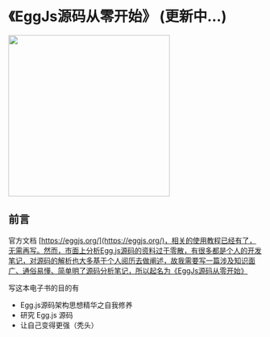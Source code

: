 # 《EggJs源码从零开始》 (更新中...)

<img src="https://zos.alipayobjects.com/rmsportal/JFKAMfmPehWfhBPdCjrw.svg" width="320" />

## 前言

官方文档 [https://eggjs.org/](https://eggjs.org/)，相关的使用教程已经有了，无需再写。然而，市面上分析Egg.js源码的资料过于零散，有很多都是个人的开发笔记，对源码的解析也大多基于个人阅历去做阐述，故我需要写一篇涉及知识面广、通俗易懂、简单明了源码分析笔记，所以起名为《EggJs源码从零开始》


写这本电子书的目的有
- Egg.js源码架构思想精华之自我修养
- 研究 Egg.js 源码
- 让自己变得更强（秃头）
